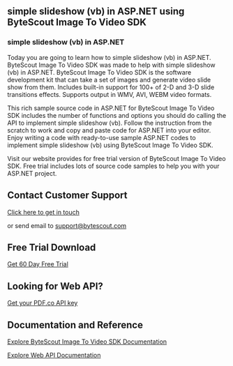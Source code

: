 ## simple slideshow (vb) in ASP.NET using ByteScout Image To Video SDK

### simple slideshow (vb) in ASP.NET

Today you are going to learn how to simple slideshow (vb) in ASP.NET. ByteScout Image To Video SDK was made to help with simple slideshow (vb) in ASP.NET. ByteScout Image To Video SDK is the software development kit that can take a set of images and generate video slide show from them. Includes built-in support for 100+ of 2-D and 3-D slide transitions effects. Supports output in WMV, AVI, WEBM video formats.

This rich sample source code in ASP.NET for ByteScout Image To Video SDK includes the number of functions and options you should do calling the API to implement simple slideshow (vb). Follow the instruction from the scratch to work and copy and paste code for ASP.NET into your editor. Enjoy writing a code with ready-to-use sample ASP.NET codes to implement simple slideshow (vb) using ByteScout Image To Video SDK.

Visit our website provides for free trial version of ByteScout Image To Video SDK. Free trial includes lots of source code samples to help you with your ASP.NET project.

## Contact Customer Support

[Click here to get in touch](https://bytescout.zendesk.com/hc/en-us/requests/new?subject=ByteScout%20Image%20To%20Video%20SDK%20Question)

or send email to [support@bytescout.com](mailto:support@bytescout.com?subject=ByteScout%20Image%20To%20Video%20SDK%20Question) 

## Free Trial Download

[Get 60 Day Free Trial](https://bytescout.com/download/web-installer?utm_source=github-readme)

## Looking for Web API? 

[Get your PDF.co API key](https://pdf.co/documentation/api?utm_source=github-readme)

## Documentation and Reference

[Explore ByteScout Image To Video SDK Documentation](https://bytescout.com/documentation/index.html?utm_source=github-readme)

[Explore Web API Documentation](https://pdf.co/documentation/api?utm_source=github-readme)